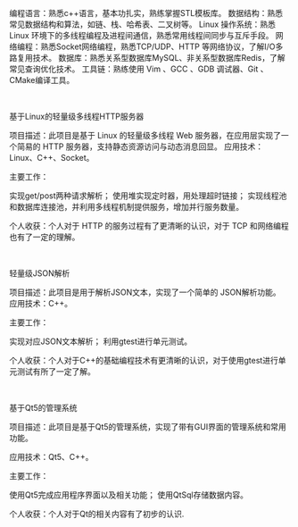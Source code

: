 编程语言：熟悉c++语言，基本功扎实，熟练掌握STL模板库。
数据结构：熟悉常见数据结构和算法，如链、栈、哈希表、二叉树等。
Linux 操作系统：熟悉 Linux 环境下的多线程编程及进程间通信，熟悉常用线程间同步与互斥手段。
网络编程：熟悉Socket网络编程，熟悉TCP/UDP、HTTP 等网络协议，了解I/O多路复用技术。
数据库：熟悉关系型数据库MySQL、非关系型数据库Redis，了解常见查询优化技术。
工具链：熟练使用 Vim 、GCC 、GDB 调试器、Git 、CMake编译工具。

<br/>

基于Linux的轻量级多线程HTTP服务器

项目描述：此项目是基于 Linux 的轻量级多线程 Web 服务器，在应用层实现了一个简易的 HTTP 服务器，支持静态资源访问与动态消息回显。
应用技术：Linux、C++、Socket。

主要工作：

实现get/post两种请求解析；
使用堆实现定时器，用处理超时链接；
实现线程池和数据库连接池，并利用多线程机制提供服务，增加并行服务数量。

个人收获：个人对于 HTTP 的服务过程有了更清晰的认识，对于 TCP 和网络编程也有了一定的理解。

<br/>

轻量级JSON解析

项目描述：此项目是用于解析JSON文本，实现了一个简单的 JSON解析功能。
应用技术：C++。

主要工作：

实现对应JSON文本解析；
利用gtest进行单元测试。

个人收获：个人对于C++的基础编程技术有更清晰的认识，对于使用gtest进行单元测试有所了一定了解。

<br/>

基于Qt5的管理系统

项目描述：此项目是基于Qt5的管理系统，实现了带有GUI界面的管理系统和常用功能。

应用技术：Qt5、C++。

主要工作：

使用Qt5完成应用程序界面以及相关功能；
使用QtSql存储数据内容。

个人收获：个人对于Qt的相关内容有了初步的认识.